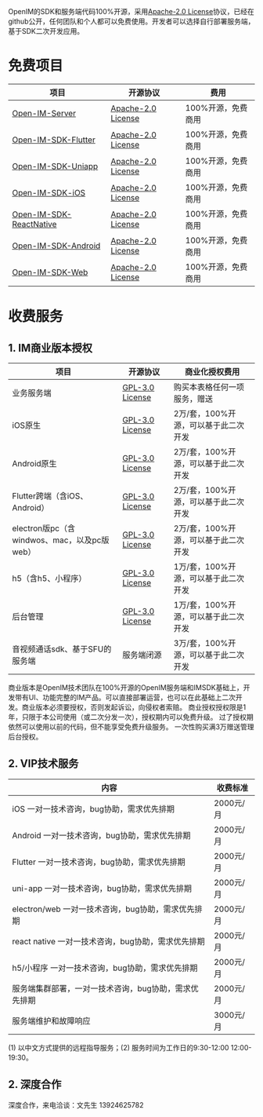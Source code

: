 OpenIM的SDK和服务端代码100%开源，采用[Apache-2.0 License](https://github.com/OpenIMSDK/Open-IM-Server/blob/main/LICENSE)协议，已经在github公开，任何团队和个人都可以免费使用。开发者可以选择自行部署服务端，基于SDK二次开发应用。

# 免费项目

| 项目                                                         | 开源协议                                                     | 费用               |
| ------------------------------------------------------------ | ------------------------------------------------------------ | ------------------ |
| [Open-IM-Server](https://github.com/OpenIMSDK/Open-IM-Server) | [ Apache-2.0 License](https://github.com/OpenIMSDK/Open-IM-Server/blob/main/LICENSE) | 100%开源，免费商用 |
| [Open-IM-SDK-Flutter](https://github.com/OpenIMSDK/Open-IM-SDK-Flutter) | [ Apache-2.0 License](https://github.com/OpenIMSDK/Open-IM-Server/blob/main/LICENSE) | 100%开源，免费商用 |
| [Open-IM-SDK-Uniapp](https://github.com/OpenIMSDK/Open-IM-SDK-Uniapp) | [ Apache-2.0 License](https://github.com/OpenIMSDK/Open-IM-Server/blob/main/LICENSE) | 100%开源，免费商用 |
| [Open-IM-SDK-iOS](https://github.com/OpenIMSDK/Open-IM-SDK-iOS) | [ Apache-2.0 License](https://github.com/OpenIMSDK/Open-IM-Server/blob/main/LICENSE) | 100%开源，免费商用 |
| [Open-IM-SDK-ReactNative](https://github.com/OpenIMSDK/Open-IM-SDK-ReactNative) | [ Apache-2.0 License](https://github.com/OpenIMSDK/Open-IM-Server/blob/main/LICENSE) | 100%开源，免费商用 |
| [Open-IM-SDK-Android](https://github.com/OpenIMSDK/Open-IM-SDK-Android) | [ Apache-2.0 License](https://github.com/OpenIMSDK/Open-IM-Server/blob/main/LICENSE) | 100%开源，免费商用 |
| [Open-IM-SDK-Web](https://github.com/OpenIMSDK/Open-IM-SDK-Web) | [ Apache-2.0 License](https://github.com/OpenIMSDK/Open-IM-Server/blob/main/LICENSE) | 100%开源，免费商用 |

# 收费服务
## 1. IM商业版本授权
| 项目                                        | 开源协议                                                     | 商业化授权费用                         |
| ------------------------------------------- | ------------------------------------------------------------ | -------------------------------------- |
| 业务服务端                                  | [GPL-3.0 License](https://github.com/OpenIMSDK/OpenMetaOffice-Flutter/blob/main/LICENSE) | 购买本表格任何一项服务，赠送           |
| iOS原生                                     | [GPL-3.0 License](https://github.com/OpenIMSDK/OpenMetaOffice-Flutter/blob/main/LICENSE) | 2万/套，100%开源，可以基于此二次开发 |
| Android原生                                 | [GPL-3.0 License](https://github.com/OpenIMSDK/OpenMetaOffice-Flutter/blob/main/LICENSE) | 2万/套，100%开源，可以基于此二次开发 |
| Flutter跨端（含iOS、Android）               | [GPL-3.0 License](https://github.com/OpenIMSDK/OpenMetaOffice-Flutter/blob/main/LICENSE) | 2万/套，100%开源，可以基于此二次开发   |
| electron版pc（含windwos、mac，以及pc版web） | [GPL-3.0 License](https://github.com/OpenIMSDK/OpenMetaOffice-Flutter/blob/main/LICENSE) | 2万/套，100%开源，可以基于此二次开发   |
| h5（含h5、小程序）                          | [GPL-3.0 License](https://github.com/OpenIMSDK/OpenMetaOffice-Flutter/blob/main/LICENSE) | 1万/套，100%开源，可以基于此二次开发   |
| 后台管理                                    | [GPL-3.0 License](https://github.com/OpenIMSDK/OpenMetaOffice-Flutter/blob/main/LICENSE) | 1万/套，100%开源，可以基于此二次开发   |
| 音视频通话sdk、基于SFU的服务端              | 服务端闭源                                                   | 3万/套，100%开源，可以基于此二次开发   |

商业版本是OpenIM技术团队在100%开源的OpenIM服务端和IMSDK基础上，开发带有UI、功能完整的IM产品。可以直接部署运营，也可以在此基础上二次开发。商业版本必须要授权，否则发起诉讼，向侵权者索赔。
商业授权授权限是1年，只限于本公司使用（或二次分发一次），授权期内可以免费升级。 过了授权期依然可以使用以前的代码，但不能享受免费升级服务。
一次性购买满3万赠送管理后台授权。

## 2. VIP技术服务
| 内容                                                         | 收费标准 |
| ------------------------------------------------------------ | -------------- |
|  iOS 一对一技术咨询，bug协助，需求优先排期                              |       2000元/月         |
|  Android 一对一技术咨询，bug协助，需求优先排期                              |       2000元/月         |
|  Flutter 一对一技术咨询，bug协助，需求优先排期                              |       2000元/月         |
|  uni-app 一对一技术咨询，bug协助，需求优先排期                              |       2000元/月         |
|  electron/web 一对一技术咨询，bug协助，需求优先排期                              |       2000元/月         |
|  react native 一对一技术咨询，bug协助，需求优先排期                              |       2000元/月         |
|  h5/小程序 一对一技术咨询，bug协助，需求优先排期                              |       2000元/月         |
| 服务端集群部署，一对一技术咨询，bug协助，需求优先排期 |           2000元/月     |
| 服务端维护和故障响应 |           3000元/月     |

(1) 以中文方式提供的远程指导服务；(2) 服务时间为工作日的9:30-12:00 12:00-19:30。



## 2. 深度合作
深度合作，来电洽谈：文先生 13924625782 

